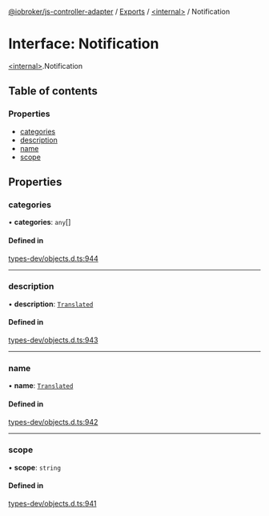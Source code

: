 [@iobroker/js-controller-adapter](../README.md) / [Exports](../modules.md) / [\<internal\>](../modules/internal_.md) / Notification

# Interface: Notification

[\<internal\>](../modules/internal_.md).Notification

## Table of contents

### Properties

- [categories](internal_.Notification.md#categories)
- [description](internal_.Notification.md#description)
- [name](internal_.Notification.md#name)
- [scope](internal_.Notification.md#scope)

## Properties

### categories

• **categories**: `any`[]

#### Defined in

[types-dev/objects.d.ts:944](https://github.com/ioBroker/ioBroker.js-controller/blob/559f7b7a/packages/types-dev/objects.d.ts#L944)

___

### description

• **description**: [`Translated`](../modules/internal_.md#translated)

#### Defined in

[types-dev/objects.d.ts:943](https://github.com/ioBroker/ioBroker.js-controller/blob/559f7b7a/packages/types-dev/objects.d.ts#L943)

___

### name

• **name**: [`Translated`](../modules/internal_.md#translated)

#### Defined in

[types-dev/objects.d.ts:942](https://github.com/ioBroker/ioBroker.js-controller/blob/559f7b7a/packages/types-dev/objects.d.ts#L942)

___

### scope

• **scope**: `string`

#### Defined in

[types-dev/objects.d.ts:941](https://github.com/ioBroker/ioBroker.js-controller/blob/559f7b7a/packages/types-dev/objects.d.ts#L941)
